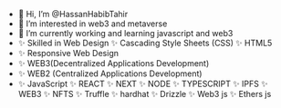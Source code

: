 - 👋 Hi, I’m @HassanHabibTahir
- 👀 I’m interested in web3 and metaverse
- 🌱 I’m currently working and learning javascript and web3
- ✨ Skilled in Web Design ✨ Cascading Style Sheets (CSS) ✨ HTML5
- ✨ Responsive Web Design
- ✨ WEB3(Decentralized Applications Development)
- ✨ WEB2 (Centralized Applications Development)
- ✨ JavaScript ✨ REACT ✨ NEXT ✨ NODE ✨ TYPESCRIPT ✨ IPFS ✨ WEB3 ✨ NFTS ✨ Truffle ✨ hardhat ✨ Drizzle ✨ Web3 js ✨ Ethers js



<!---
HassanHabibTahir/HassanHabibTahir is a ✨ special ✨ repository because its `README.md` (this file) appears on your GitHub profile.
You can click the Preview link to take a look at your changes.
--->
